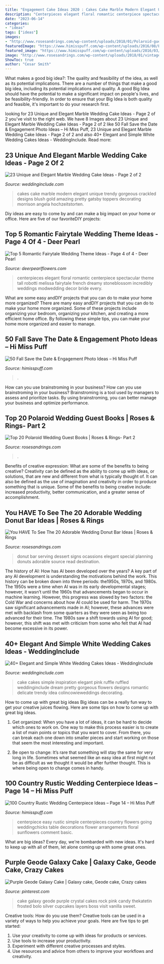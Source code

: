 ```yaml
---
title: "Engagement Cake Ideas 2020 : Cakes Cake Marble Modern Elegant Unique Trendy Gorgeous Crackled Designs Blush Gold Amazing Pretty Gatsby Toppers Decorating Morrison Angela Hochzeitstorten"
description: "Centerpieces elegant floral romantic centerpiece spectacular theme tall robotti melissa fairytale french dreamy stoneblossom incredibly weddings modwedding decor bride every"
date: "2023-06-14"
categories:
- "ideas"
tags: ["ideas"]
images:
- "http://www.rosesandrings.com/wp-content/uploads/2018/01/Polaroid-guest-book-idea.jpg"
featuredImage: "https://www.himisspuff.com/wp-content/uploads/2016/08/Fall-Engagement-Photo-Save-The-Date-Ideas-3.jpg"
featured_image: "https://www.himisspuff.com/wp-content/uploads/2016/03/simple-rustic-wedding-centerpiece-ideas.jpg"
image: "http://www.rosesandrings.com/wp-content/uploads/2018/01/vintage-wedding-donut-bar.jpg"
ShowToc: true
author: "Cesar Smith"
---
```



What makes a good big idea?: The quality and feasibility of the idea, as well as its potential implications.
There are a number of things that make a good big idea, including its potential implications and quality. A good Big Idea should have the potential to make a significant impact on people's lives, and be feasibility-friendly. In order to ensure that your Big Idea is both quality and feasible, it's important to do your research first.

	

		
looking for 23 Unique and Elegant Marble Wedding Cake Ideas - Page 2 of 2 you've visit to the right web. We have 8 Images about 23 Unique and Elegant Marble Wedding Cake Ideas - Page 2 of 2 like 50 Fall Save the Date &amp; Engagement Photo Ideas – Hi Miss Puff, 23 Unique and Elegant Marble Wedding Cake Ideas - Page 2 of 2 and also 40+ Elegant and Simple White Wedding Cakes Ideas - WeddingInclude. Read more:
		
    
## 23 Unique And Elegant Marble Wedding Cake Ideas - Page 2 Of 2

<img loading=lazy src="https://www.weddinginclude.com/wp-content/uploads/2017/06/Modern-black-white-and-blush-cake-with-three-tiers.jpg" onerror="this.onerror=null;this.src='https://tse1.mm.bing.net/th?id=OIP.cktE23oJ7WF4Qq9WzJJp5QHaLJ&amp;pid=15.1';" alt="23 Unique and Elegant Marble Wedding Cake Ideas - Page 2 of 2">

_Source: weddinginclude.com_

>cakes cake marble modern elegant unique trendy gorgeous crackled designs blush gold amazing pretty gatsby toppers decorating morrison angela hochzeitstorten. 

	

Diy ideas are easy to come by and can make a big impact on your home or office. Here are five of our favoriteDIY projects: 

    
## Top 5 Romantic Fairytale Wedding Theme Ideas - Page 4 Of 4 - Deer Pearl

<img loading=lazy src="https://www.deerpearlflowers.com/wp-content/uploads/2017/06/vintage-tall-wedding-centerpiece.jpg" onerror="this.onerror=null;this.src='https://tse1.mm.bing.net/th?id=OIP.uRQjVa_JyUDETcoSUrLB9gHaLH&amp;pid=15.1';" alt="Top 5 Romantic Fairytale Wedding Theme Ideas - Page 4 of 4 - Deer Pearl">

_Source: deerpearlflowers.com_

>centerpieces elegant floral romantic centerpiece spectacular theme tall robotti melissa fairytale french dreamy stoneblossom incredibly weddings modwedding decor bride every. 

	

What are some easy andDIY projects that you can do to make your home more organized?
There are many easy andDIY projects that you can do to make your home more organized. Some of these projects include organizing your bedroom, organizing your kitchen, and creating a more efficient home office. By following these simple tips, you can make your home more organized and easier to manage.

    
## 50 Fall Save The Date &amp; Engagement Photo Ideas – Hi Miss Puff

<img loading=lazy src="https://www.himisspuff.com/wp-content/uploads/2016/08/Fall-Engagement-Photo-Save-The-Date-Ideas-3.jpg" onerror="this.onerror=null;this.src='https://tse3.mm.bing.net/th?id=OIP.LqJHCdDDo5TKXQiUzbwlugHaLH&amp;pid=15.1';" alt="50 Fall Save the Date &amp; Engagement Photo Ideas – Hi Miss Puff">

_Source: himisspuff.com_

>. 

	

How can you use brainstroming in your business?
How can you use brainstroming in your business? Brainstroming is a tool used by managers to assess and prioritize tasks. By using brainstroming, you can better manage your business and optimize performance.

    
## Top 20 Polaroid Wedding Guest Books | Roses &amp; Rings- Part 2

<img loading=lazy src="http://www.rosesandrings.com/wp-content/uploads/2018/01/Polaroid-guest-book-idea.jpg" onerror="this.onerror=null;this.src='https://tse4.mm.bing.net/th?id=OIP.V5SXbBuTLU1LJ4FStd7KAAHaLI&amp;pid=15.1';" alt="Top 20 Polaroid Wedding Guest Books | Roses &amp; Rings- Part 2">

_Source: rosesandrings.com_

>. 

	

Benefits of creative expression: What are some of the benefits to being creative?
Creativity can be defined as the ability to come up with ideas, or solutions, that are new and different from what is typically thought of. It can also be defined as the use of imagination and creativity in order to produce something that is unique. Some of the benefits to being creative include: increased productivity, better communication, and a greater sense of accomplishment.

    
## You HAVE To See The 20 Adorable Wedding Donut Bar Ideas | Roses &amp; Rings

<img loading=lazy src="http://www.rosesandrings.com/wp-content/uploads/2018/01/vintage-wedding-donut-bar.jpg" onerror="this.onerror=null;this.src='https://tse2.mm.bing.net/th?id=OIP.NkpK6i9pS0rQro-rudlRagHaJ1&amp;pid=15.1';" alt="You HAVE To See The 20 Adorable Wedding Donut Bar Ideas | Roses &amp; Rings">

_Source: rosesandrings.com_

>donut bar serving dessert signs ocassions elegant special planning donuts adorable source read destination. 

	

The history of AI: How has AI been developed over the years?
A key part of any AI development is understanding the motivations behind the work. This history can be broken down into three periods: the1950s, 1970s, and 1980s. The 1950s were a time when AI was in its early developmental stages; however, it wasn’t until the 1960s that advancements began to occur in machine learning. However, this progress was slowed by two factors: the Cold War and concerns about how AI could be used for harm. The 1970s saw significant advancements made in AI; however, these advances were met with backlash from some quarters as they were seen as being too advanced for their time. The 1980s saw a shift towards using AI for good; however, this shift was met with criticism from some who felt that AI had become excessive in its power.

    
## 40+ Elegant And Simple White Wedding Cakes Ideas - WeddingInclude

<img loading=lazy src="https://www.weddinginclude.com/wp-content/uploads/2016/08/Beautiful-all-white-wedding-cake-600x900.jpg" onerror="this.onerror=null;this.src='https://tse1.mm.bing.net/th?id=OIP.vyYCRF8n8OI31irtTcJiigHaLH&amp;pid=15.1';" alt="40+ Elegant and Simple White Wedding Cakes Ideas - WeddingInclude">

_Source: weddinginclude.com_

>cake cakes simple inspiration elegant pink ruffle ruffled weddinginclude dream pretty gorgeous flowers designs romantic delicate trendy idea colincowieweddings decorating. 

	

How to come up with great big ideas
Big ideas can be a really fun way to get your creative juices flowing. Here are some tips on how to come up with great big ideas. 
1. Get organized: When you have a lot of ideas, it can be hard to decide which ones to work on. One way to make this process easier is to create a list of main points or topics that you want to cover. From there, you can break each one down into smaller pieces and start working on those that seem the most interesting and important. 

2. Be open to change: It’s rare that something will stay the same for very long in life. Sometimes what seemed like an easy idea at first might not be as difficult as we thought it would be after further thought. This is where being open to change comes in handy.

    
## 100 Country Rustic Wedding Centerpiece Ideas – Page 14 – Hi Miss Puff

<img loading=lazy src="https://www.himisspuff.com/wp-content/uploads/2016/03/simple-rustic-wedding-centerpiece-ideas.jpg" onerror="this.onerror=null;this.src='https://tse2.mm.bing.net/th?id=OIP.kwlbXbqlw3T3B_-4crGk4wHaLH&amp;pid=15.1';" alt="100 Country Rustic Wedding Centerpiece Ideas – Page 14 – Hi Miss Puff">

_Source: himisspuff.com_

>centerpiece easy rustic simple centerpieces country flowers going weddingchicks table decorations flower arrangements floral sunflowers comment basic. 

	

What are big ideas?
Every day, we're bombarded with new ideas. It's hard to keep up with all of them, let alone coming up with some great ones.

    
## Purple Geode Galaxy Cake | Galaxy Cake, Geode Cake, Crazy Cakes

<img loading=lazy src="https://i.pinimg.com/736x/52/49/1c/52491c591ea4c586bcdc22e3b68426a7.jpg" onerror="this.onerror=null;this.src='https://tse4.mm.bing.net/th?id=OIP.KXSy2OkbqXtTIUZRHwVEmAHaLl&amp;pid=15.1';" alt="Purple Geode Galaxy Cake | Galaxy cake, Geode cake, Crazy cakes">

_Source: pinterest.com_

>cake galaxy geode purple crystal cakes rock pink candy thekatetin frosted bolo silver cupcakes layers boss visit vanilla sweet. 

	

Creative tools: How do you use them?
Creative tools can be used in a variety of ways to help you achieve your goals. Here are five tips to get started: 
1. Use your creativity to come up with ideas for products or services.
2. Use tools to increase your productivity.
3. Experiment with different creative processes and styles.
4. Use resources and advice from others to improve your workflows and creativity.

